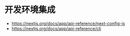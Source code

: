 # 开发环境集成

- https://nextjs.org/docs/app/api-reference/next-config-js
- https://nextjs.org/docs/app/api-reference/cli